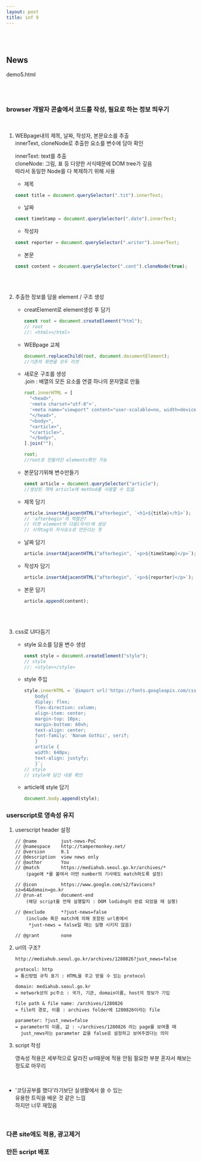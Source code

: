 ```yaml
---
layout: post
title: inf 9
---
```


<br><br>

## News

demo5.html

<br><br>

### browser 개발자 콘솔에서 코드를 작성, 필요로 하는 정보 띄우기

<br>

1. WEBpage내의 제목, 날짜, 작성자, 본문요소를 추출<br>
   innerText, cloneNode로 추출한 요소를 변수에 담아 확인<br>

   innerText: text를 추출<br>
   cloneNode: 그림, 표 등 다양한 서식때문에 DOM tree가 깊음<br>
   따라서 동일한 Node를 다 복제하기 위해 사용

   - 제목

   ```javascript
   const title = document.querySelector(".tit").innerText;
   ```

   - 날짜

   ```javascript
   const timeStamp = document.querySelector(".date").innerText;
   ```

   - 작성자

   ```javascript
   const reporter = document.querySelector(".writer").innerText;
   ```

   - 본문

   ```javascript
   const content = document.querySelector(".cont").cloneNode(true);
   ```

<br><br>

2. 추출한 정보를 담을 element / 구조 생성

   - creatElement로 element생성 후 담기

     ```javascript
     const root = document.createElement("html");
     // root
     //: <html></html>
     ```

   - WEBpage 교체

     ```javascript
     document.replaceChild(root, document.documentElement);
     //기존의 화면을 모두 리셋​
     ```

   - 새로운 구조를 생성<br>
     .join : 배열의 모든 요소를 연결 하나의 문자열로 만듦

     ```javascript
     root.innerHTML = [
       "<head>",
       '<meta charset="utf-8">',
       '<meta name="viewport" content="user-scalable=no, width=device-width, initial-scale=1.0, minimum-scale=1.0, maximum-scale=1.0">',
       "</head>",
       "<body>",
       "<article>",
       "</article>",
       "</body>",
     ].join("");

     root;
     //root로 만들어진 elements확인 가능
     ```

   - 본문담기위해 변수만들기

     ```javascript
     const article = document.querySelector("article");
     //생성된 객체 article에 method를 사용할 수 있음
     ```

   - 제목 담기

     ```javascript
     article.insertAdjacentHTML("afterbegin", `<h1>${title}</h1>`);
     // 'afterbegin'의 역할은?
     // 타겟 element의 다음(자식)에 생성
     // 시작tag뒤 자식요소로 만든다는 뜻
     ```

   - 날짜 담기

     ```javascript
     article.insertAdjacentHTML("afterbegin", `<p>${timeStamp}</p>`);
     ```

   - 작성자 담기

     ```javascript
     article.insertAdjacentHTML("afterbegin", `<p>${reporter}</p>`);
     ```

   - 본문 담기

     ```javascript
     article.append(content);
     ```

<br><br>

3. css로 UI다듬기

   - style 요소를 담을 변수 생성

     ```javascript
     const style = document.createElement("style");
     // style
     //: <style></style>
     ```

   - style 주입

     ```javascript
     style.innerHTML = `@import url('https://fonts.googleapis.com/css2?family=Do+Hyeon&family=Nanum+Gothic&display=swap');
         body{
         diplay: flex;
         flex-direction: column;
         align-item: center;
         margin-top: 10px;
         margin-bottom: 60vh;
         text-align: center;
         font-family: 'Nanum Gothic', serif;
         }
         article {
         width: 640px;
         text-align: justyfy;
         }`;
     // style
     // style에 담긴 내용 확인
     ```

   - article에 style 담기

     ```javascript
     document.body.append(style);
     ```

### userscript로 영속성 유지

1. userscript header 설정

   ```
   // @name         just-news-PoC
   // @namespace    http://tampermonkey.net/
   // @version      0.1
   // @description  view news only
   // @author       You
   // @match        https://mediahub.seoul.go.kr/archives/*
       (page에 *를 붙여서 어떤 number의 기사에도 match하도록 설정)

   // @icon         https://www.google.com/s2/favicons?sz=64&domain=go.kr
   // @run-at       document-end
       (해당 script를 언제 실행할지 : DOM lodidng이 완료 되었을 때 실행)

   // @exclude      *?just-news=false
       (include 혹은 match에 의해 포함된 url중에서
        *just-news = false일 때는 실행 시키지 않음)

   // @grant        none
   ```

2. url의 구조?

   ```
   http://mediahub.seoul.go.kr/archives/1280826?just_news=false

   protocol: http
   = 통신방법 규칙 표기 : HTML을 주고 받을 수 있는 protocol

   domain: mediahub.seoul.go.kr
   = network상의 pc주소 : 국가, 기관, domain이름, host의 정보가 기입

   file path & file name: /archives/1280826
   = file의 경로, 이름 : archives folder에 1280826이라는 file

   parameter: ?just_news=false
   = parameter의 이름, 값 : ~/archives/1280826 라는 page를 보여줄 때
     just_news라는 parameter 값을 false로 설정하고 보여주겠다는 의미
   ```

3. script 작성

   영속성 적용은 세부적으로 달라진 url때문에 적용 안됨
   필요한 부분 혼자서 해보는 정도로 마무리

<br>

- '코딩공부를 했다'라기보단 실생활에서 쓸 수 있는<br>
  유용한 트릭을 배운 것 같은 느낌<br>
  하지만 너무 재밌음

  <br>

### 다른 site에도 적용, 광고제거

### 만든 script 배포
